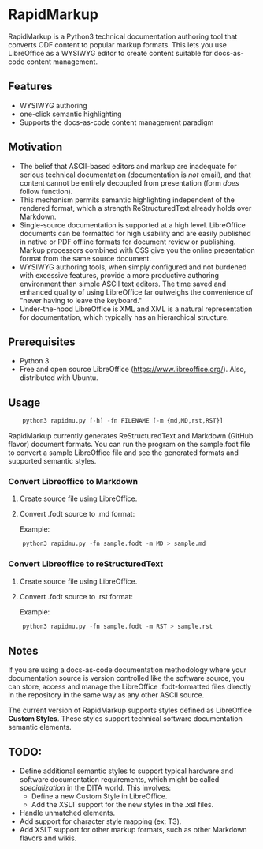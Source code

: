 # RapidMarkup

RapidMarkup is a Python3 technical documentation authoring tool that converts ODF content to popular markup formats. This lets you use LibreOffice as a WYSIWYG editor to create content suitable for docs-as-code content management.

## Features

- WYSIWYG authoring
- one-click semantic highlighting
- Supports the docs-as-code content management paradigm

## Motivation

- The belief that ASCII-based editors and markup are inadequate for serious technical documentation (documentation is *not* email), and that content cannot be entirely decoupled from presentation (form *does* follow function).
- This mechanism permits semantic highlighting independent of the rendered format, which a strength ReStructuredText already holds over Markdown.
- Single-source documentation is supported at a high level. LibreOffice documents can be formatted for high usability and are easily published in native or PDF offline formats for document review or publishing. Markup processors combined with CSS give you the online presentation format from the same source document.
- WYSIWYG authoring tools, when simply configured and not burdened with excessive features, provide a more productive authoring environment than simple ASCII text editors. The time saved and enhanced quality of using LibreOffice far outweighs the convenience of "never having to leave the keyboard."
- Under-the-hood LibreOffice is XML and XML is a natural representation for documentation, which typically has an hierarchical structure.

## Prerequisites

- Python 3
- Free and open source LibreOffice (https://www.libreoffice.org/). Also, distributed with Ubuntu.

## Usage

``` python
    python3 rapidmu.py [-h] -fn FILENAME [-m {md,MD,rst,RST}]
```

RapidMarkup currently generates ReStructuredText and Markdown (GitHub flavor) document formats. You can run the program on the sample.fodt file to convert a sample LibreOffice file and see the generated formats and supported semantic styles.

### Convert Libreoffice to Markdown

1. Create source file using LibreOffice.
2. Convert .fodt source to .md format:

    Example:

``` python
    python3 rapidmu.py -fn sample.fodt -m MD > sample.md
```

### Convert Libreoffice to reStructuredText

1. Create source file using LibreOffice.
2. Convert .fodt source to .rst format:

    Example:

``` python
    python3 rapidmu.py -fn sample.fodt -m RST > sample.rst
```

## Notes

If you are using a docs-as-code documentation methodology where your documentation source is version controlled like the software source, you can store, access and manage the LibreOffice .fodt-formatted files directly in the repository in the same way as any other ASCII source.

The current version of RapidMarkup supports styles defined as LibreOffice **Custom Styles**. These styles support technical software documentation semantic elements.

## TODO:

- Define additional semantic styles to support typical hardware and software documentation requirements, which might be called *specialization* in the DITA world. This involves:
    - Define a new Custom Style in LibreOffice.
    - Add the XSLT support for the new styles in the .xsl files.
- Handle unmatched elements.
- Add support for character style mapping (ex: T3).
- Add XSLT support for other markup formats, such as other Markdown flavors and wikis.
